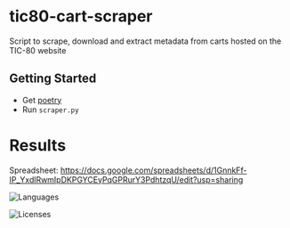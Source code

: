# tic80-cart-scraper
Script to scrape, download and extract metadata from carts hosted on the TIC-80 website

## Getting Started

- Get [poetry](https://python-poetry.org/docs/#installation)
- Run `scraper.py`

# Results

Spreadsheet: <https://docs.google.com/spreadsheets/d/1GnnkFf-IP_YxdlRwmIpDKPGYCEyPqGPRurY3PdhtzqU/edit?usp=sharing>

![Languages](https://i.imgur.com/V4Fv86H.png)

![Licenses](https://i.imgur.com/XwrbRJO.png)
